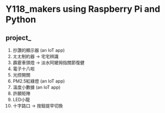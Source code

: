 # Y118_makers using Raspberry Pi and Python
## project_
1. 抄讚的顯示器 (an IoT app)
2. ㄤㄤ制約器 → 宅宅辨識
3. 霹靂車頭燈 → 淡水阿嬤拇指關節復健
4. 電子十八啦
5. 光控開關
6. PM2.5紅綠燈 (an IoT app)
7. 溫度小數據 (an IoT app)
8. 許願矩陣
9. LED小龍
10. 十字路口 → 按鈕提早切換
